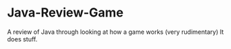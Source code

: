 # Java-Review-Game
A review of Java through looking at how a game works (very rudimentary)
It does stuff.
